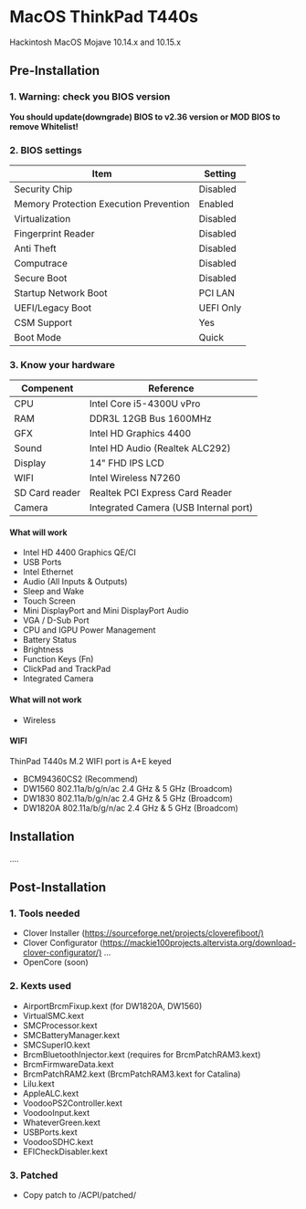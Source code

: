 # MacOS ThinkPad T440s

Hackintosh MacOS Mojave 10.14.x and 10.15.x

## Pre-Installation

### 1. Warning: check you BIOS version

**You should update(downgrade) BIOS to v2.36 version or MOD BIOS to remove Whitelist!**

### 2. BIOS settings

| Item | Setting |
| ------------- | ------------ |
| Security Chip | Disabled |
| Memory Protection Execution Prevention | Enabled |
| Virtualization | Disabled |
| Fingerprint Reader | Disabled |
| Anti Theft | Disabled |
| Computrace | Disabled |
| Secure Boot | Disabled |
| Startup Network Boot | PCI LAN |
| UEFI/Legacy Boot | UEFI Only |
| CSM Support | Yes |
| Boot Mode | Quick |

### 3. Know your hardware

|Compenent|Reference|
|---|---|
|CPU|Intel Core i5-4300U vPro|
|RAM|DDR3L 12GB Bus 1600MHz|
|GFX|Intel HD Graphics 4400|
|Sound|Intel HD Audio (Realtek ALC292)|
|Display|14" FHD IPS LCD|
|WIFI|Intel Wireless N7260|
|SD Card reader|Realtek PCI Express Card Reader|
|Camera|Integrated Camera (USB Internal port)|

#### What will work

- Intel HD 4400 Graphics QE/CI
- USB Ports
- Intel Ethernet
- Audio (All Inputs & Outputs)
- Sleep and Wake
- Touch Screen
- Mini DisplayPort and Mini DisplayPort Audio
- VGA / D-Sub Port
- CPU and IGPU Power Management
- Battery Status
- Brightness
- Function Keys (Fn)
- ClickPad and TrackPad
- Integrated Camera

#### What will not work

- Wireless

#### WIFI

ThinPad T440s M.2 WIFI port is A+E keyed

- BCM94360CS2 (Recommend)
- DW1560 802.11a/b/g/n/ac 2.4 GHz & 5 GHz (Broadcom)
- DW1830 802.11a/b/g/n/ac 2.4 GHz & 5 GHz (Broadcom)
- DW1820A 802.11a/b/g/n/ac 2.4 GHz & 5 GHz (Broadcom)

## Installation

....

## Post-Installation

### 1. Tools needed

- Clover Installer (<https://sourceforge.net/projects/cloverefiboot/)>
- Clover Configurator (<https://mackie100projects.altervista.org/download-clover-configurator/)>
...
- OpenCore (soon)

### 2. Kexts used

- AirportBrcmFixup.kext (for DW1820A, DW1560)
- VirtualSMC.kext
- SMCProcessor.kext
- SMCBatteryManager.kext
- SMCSuperIO.kext
- BrcmBluetoothInjector.kext (requires for BrcmPatchRAM3.kext)
- BrcmFirmwareData.kext
- BrcmPatchRAM2.kext (BrcmPatchRAM3.kext for Catalina)
- Lilu.kext
- AppleALC.kext
- VoodooPS2Controller.kext
- VoodooInput.kext
- WhateverGreen.kext
- USBPorts.kext
- VoodooSDHC.kext
- EFICheckDisabler.kext

### 3. Patched

- Copy patch to /ACPI/patched/
